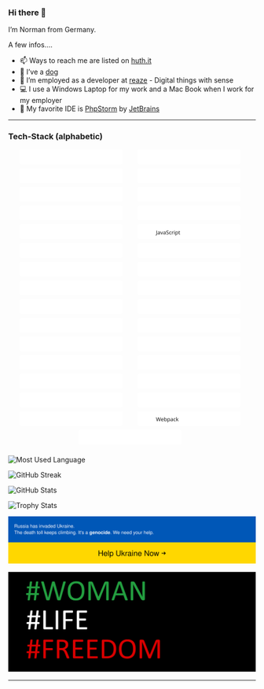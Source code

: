 ### Hi there 👋

I’m Norman from Germany.

A few infos....

* 📫 Ways to reach me are listed on [huth.it](https://huth.it/)
* 🐶 I’ve a [dog](https://www.instagram.com/p/CDCauMmJD3P/)
* 🏢 I’m employed as a developer at [reaze](https://www.reaze.com/) - Digital things with sense
* 💻 I use a Windows Laptop for my work and a Mac Book when I work for my employer
* 🧬 My favorite IDE is [PhpStorm](https://www.jetbrains.com/de-de/phpstorm/) by [JetBrains](https://www.jetbrains.com/)

---

### Tech-Stack (alphabetic)

<div style="display: flex; flex-wrap: wrap; justify-content: space-evenly;">

<img src="https://raw.githubusercontent.com/Muetze42/badges/main/assets/apache.svg?h=38f17ca6295386a9799293f6d1c4e124" alt="Apache" title="Apache" style="width: 210px; height: 30px; margin-right: 0.5rem; margin-bottom: 0.5rem; border-radius: 0.25rem">
<img src="https://raw.githubusercontent.com/Muetze42/badges/main/assets/bootstrap.svg?h=cf4fda4598fd4871426df42381cb9dd1" alt="Bootstrap" title="Bootstrap" style="width: 210px; height: 30px; margin-right: 0.5rem; margin-bottom: 0.5rem; border-radius: 0.25rem">
<img src="https://raw.githubusercontent.com/Muetze42/badges/main/assets/chartdotjs.svg?h=7a163b6bc0006ab3944c67d306fc3704" alt="Chart.js" title="Chart.js" style="width: 210px; height: 30px; margin-right: 0.5rem; margin-bottom: 0.5rem; border-radius: 0.25rem">
<img src="https://raw.githubusercontent.com/Muetze42/badges/main/assets/css3.svg?h=d745b26845b3b53801a4569d1dd972e4" alt="CSS3" title="CSS3" style="width: 210px; height: 30px; margin-right: 0.5rem; margin-bottom: 0.5rem; border-radius: 0.25rem">
<img src="https://raw.githubusercontent.com/Muetze42/badges/main/assets/docker.svg?h=fc8ce7bc3400517b5c20998b2c21de0a" alt="Docker" title="Docker" style="width: 210px; height: 30px; margin-right: 0.5rem; margin-bottom: 0.5rem; border-radius: 0.25rem">
<img src="https://raw.githubusercontent.com/Muetze42/badges/main/assets/sencha.svg?h=573f08c763bd07b45296a1848b7a4b3f" alt="Ext JS" title="Ext JS" style="width: 210px; height: 30px; margin-right: 0.5rem; margin-bottom: 0.5rem; border-radius: 0.25rem">
<img src="https://raw.githubusercontent.com/Muetze42/badges/main/assets/fontawesome.svg?h=c81534a5610979f64242dfa829ce9cec" alt="FontAwesome" title="FontAwesome" style="width: 210px; height: 30px; margin-right: 0.5rem; margin-bottom: 0.5rem; border-radius: 0.25rem">
<img src="https://raw.githubusercontent.com/Muetze42/badges/main/assets/gulp.svg?h=1451940655bed12652ae1c4f0798b185" alt="Gulp" title="Gulp" style="width: 210px; height: 30px; margin-right: 0.5rem; margin-bottom: 0.5rem; border-radius: 0.25rem">
<img src="https://raw.githubusercontent.com/Muetze42/badges/main/assets/html5.svg?h=b2879f6f5f28bbb4df2b9100b871b49d" alt="HTML5" title="HTML5" style="width: 210px; height: 30px; margin-right: 0.5rem; margin-bottom: 0.5rem; border-radius: 0.25rem">
<img src="https://raw.githubusercontent.com/Muetze42/badges/main/assets/javascript.svg?h=fbc87adae2345f80fb344b8c8cc4282a" alt="JavaScript" title="JavaScript" style="width: 210px; height: 30px; margin-right: 0.5rem; margin-bottom: 0.5rem; border-radius: 0.25rem">
<img src="https://raw.githubusercontent.com/Muetze42/badges/main/assets/jquery.svg?h=678d5bb4bb02a9f605a6745063a020d0" alt="jQuery" title="jQuery" style="width: 210px; height: 30px; margin-right: 0.5rem; margin-bottom: 0.5rem; border-radius: 0.25rem">
<img src="https://raw.githubusercontent.com/Muetze42/badges/main/assets/json.svg?h=c3c68788ef03b2fb247ea4f1607b6055" alt="JSON" title="JSON" style="width: 210px; height: 30px; margin-right: 0.5rem; margin-bottom: 0.5rem; border-radius: 0.25rem">
<img src="https://raw.githubusercontent.com/Muetze42/badges/main/assets/laravel.svg?h=5a3bfb20d10d370db5f3f9d5d9f726de" alt="Laravel" title="Laravel" style="width: 210px; height: 30px; margin-right: 0.5rem; margin-bottom: 0.5rem; border-radius: 0.25rem">
<img src="https://raw.githubusercontent.com/Muetze42/badges/main/assets/less.svg?h=631cc67036aa3f776d6778a8e972ef2b" alt="Less" title="Less" style="width: 210px; height: 30px; margin-right: 0.5rem; margin-bottom: 0.5rem; border-radius: 0.25rem">
<img src="https://raw.githubusercontent.com/Muetze42/badges/main/assets/livewire.svg?h=db622bb89e952679b88a4fad884a0443" alt="Livewire" title="Livewire" style="width: 210px; height: 30px; margin-right: 0.5rem; margin-bottom: 0.5rem; border-radius: 0.25rem">
<img src="https://raw.githubusercontent.com/Muetze42/badges/main/assets/mariadb.svg?h=51e66f08cc30c775bec9d885c07cff34" alt="MariaDB" title="MariaDB" style="width: 210px; height: 30px; margin-right: 0.5rem; margin-bottom: 0.5rem; border-radius: 0.25rem">
<img src="https://raw.githubusercontent.com/Muetze42/badges/main/assets/mysql.svg?h=4c820a5f5e44f004114790c85d22d2a3" alt="MySQL" title="MySQL" style="width: 210px; height: 30px; margin-right: 0.5rem; margin-bottom: 0.5rem; border-radius: 0.25rem">
<img src="https://raw.githubusercontent.com/Muetze42/badges/main/assets/nginx.svg?h=33b00e746721094456f44827f7eecd5c" alt="nginx" title="nginx" style="width: 210px; height: 30px; margin-right: 0.5rem; margin-bottom: 0.5rem; border-radius: 0.25rem">
<img src="https://raw.githubusercontent.com/Muetze42/badges/main/assets/nodedotjs.svg?h=498e5d7b3ac6183c43d5ac3a878a73ec" alt="Node.js" title="Node.js" style="width: 210px; height: 30px; margin-right: 0.5rem; margin-bottom: 0.5rem; border-radius: 0.25rem">
<img src="https://raw.githubusercontent.com/Muetze42/badges/main/assets/npm.svg?h=293ed054f47f6e4be89aafc3ef63d54e" alt="NPM" title="NPM" style="width: 210px; height: 30px; margin-right: 0.5rem; margin-bottom: 0.5rem; border-radius: 0.25rem">
<img src="https://raw.githubusercontent.com/Muetze42/badges/main/assets/php.svg?h=b164e3fb29899b0da3dcec355d53a065" alt="PHP" title="PHP" style="width: 210px; height: 30px; margin-right: 0.5rem; margin-bottom: 0.5rem; border-radius: 0.25rem">
<img src="https://raw.githubusercontent.com/Muetze42/badges/main/assets/pimcore.svg?h=3e3e2bbe4dfee76df5347e74b99f6b2f" alt="Pimcore" title="Pimcore" style="width: 210px; height: 30px; margin-right: 0.5rem; margin-bottom: 0.5rem; border-radius: 0.25rem">
<img src="https://raw.githubusercontent.com/Muetze42/badges/main/assets/redis.svg?h=d5f8f50ab788423ac5e8d19baecddc18" alt="Redis" title="Redis" style="width: 210px; height: 30px; margin-right: 0.5rem; margin-bottom: 0.5rem; border-radius: 0.25rem">
<img src="https://raw.githubusercontent.com/Muetze42/badges/main/assets/sass.svg?h=39228acbe5b34d81168ca464d0a4a3d5" alt="SASS" title="SASS" style="width: 210px; height: 30px; margin-right: 0.5rem; margin-bottom: 0.5rem; border-radius: 0.25rem">
<img src="https://raw.githubusercontent.com/Muetze42/badges/main/assets/sqlite.svg?h=b922fe4f7abdecbb3655ecbd2726a19d" alt="SQLite" title="SQLite" style="width: 210px; height: 30px; margin-right: 0.5rem; margin-bottom: 0.5rem; border-radius: 0.25rem">
<img src="https://raw.githubusercontent.com/Muetze42/badges/main/assets/symfony.svg?h=822beabaffbbe0952a4bbd8996178e7e" alt="Symfony" title="Symfony" style="width: 210px; height: 30px; margin-right: 0.5rem; margin-bottom: 0.5rem; border-radius: 0.25rem">
<img src="https://raw.githubusercontent.com/Muetze42/badges/main/assets/tailwindcss.svg?h=5d6654b391911ac4dfc63eaa02587a81" alt="Tailwind CSS" title="Tailwind CSS" style="width: 210px; height: 30px; margin-right: 0.5rem; margin-bottom: 0.5rem; border-radius: 0.25rem">
<img src="https://raw.githubusercontent.com/Muetze42/badges/main/assets/vite.svg?h=c1a629dd8d58c6bb8c925db33a97b930" alt="Vite" title="Vite" style="width: 210px; height: 30px; margin-right: 0.5rem; margin-bottom: 0.5rem; border-radius: 0.25rem">
<img src="https://raw.githubusercontent.com/Muetze42/badges/main/assets/vuedotjs.svg?h=22c03fba02f17b0c6d4944677452c595" alt="Vue.js" title="Vue.js" style="width: 210px; height: 30px; margin-right: 0.5rem; margin-bottom: 0.5rem; border-radius: 0.25rem">
<img src="https://raw.githubusercontent.com/Muetze42/badges/main/assets/webpack.svg?h=5ae97c0060fca687707e6d524c24ecfa" alt="Webpack" title="Webpack" style="width: 210px; height: 30px; margin-right: 0.5rem; margin-bottom: 0.5rem; border-radius: 0.25rem">
<img src="https://raw.githubusercontent.com/Muetze42/badges/main/assets/wordpress.svg?h=41c3f30f69579236f31981adda6903c5" alt="WordPress" title="WordPress" style="width: 210px; height: 30px; margin-right: 0.5rem; margin-bottom: 0.5rem; border-radius: 0.25rem">
</div>


![Most Used Language](https://github-readme-stats.vercel.app/api/top-langs/?username=Muetze42&bg_color=0f172a&title_color=f1f5f9&text_color=ec4899&layout=compact)

![GitHub Streak](https://github-readme-streak-stats.herokuapp.com?user=Muetze42&theme=radical&background=0F172A&currStreakNum=EC4899&fire=EC4899&currStreakLabel=EC4899&sideLabels=EC4899)

![GitHub Stats](https://github-readme-stats.vercel.app/api?username=Muetze42&bg_color=0f172a&title_color=f1f5f9&text_color=ec4899)

![Trophy Stats](https://github-profile-trophy.vercel.app/?username=Muetze42)

[![Stand With Ukraine](https://raw.githubusercontent.com/vshymanskyy/StandWithUkraine/main/banner2-direct.svg)](https://vshymanskyy.github.io/StandWithUkraine/)

[![Woman. Life. Freedom.](https://raw.githubusercontent.com/Muetze42/Muetze42/2033b219c6cce0cb656c34da5246434c27919bcd/files/iran-banner-big.svg)](https://linktr.ee/CurrentPetitionsFreeIran)

---
